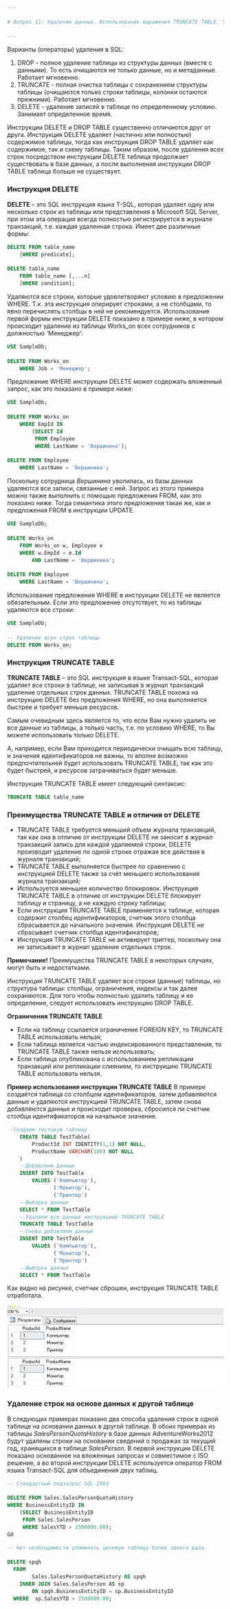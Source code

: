 ```yaml
---

# Вопрос 11: Удаление данных. Использование выражения TRUNCATE TABLE. Удаление строк на основе данных к другой таблице.

---
```


Варианты (операторы) удаления в SQL:

1. DROP - полное удаление таблицы из структуры данных (вместе с данными). То есть очищаются не только данные, но и метаданные. Работает мгновенно.
2. TRUNCATE - полная очистка таблицы с сохранением структуры таблицы (очищаются только строки таблицы, колонки остаются прежними). Работает мгновенно.
3. DELETE - удаление записей в таблице по определенному условию. Занимает определенное время.

Инструкции DELETE и DROP TABLE существенно отличаются друг от друга. Инструкция DELETE удаляет (частично или полностью) содержимое таблицы, тогда как инструкция DROP TABLE удаляет как содержимое, так и схему таблицы. Таким образом, после удаления всех строк посредством инструкции DELETE таблица продолжает существовать в базе данных, а после выполнения инструкции DROP TABLE таблица больше не существует.

### Инструкция DELETE

**DELETE** – это SQL инструкция языка T-SQL, которая удаляет одну или несколько строк из таблицы или представления в Microsoft SQL Server, при этом эта операция всегда полностью регистрируется в журнале транзакций, т.е. каждая удаленная строка. Имеет две различные формы:

```SQL
DELETE FROM table_name
    [WHERE predicate];
    
DELETE table_name
    FROM table_name [,...n]
    [WHERE condition]; 
```

Удаляются все строки, которые удовлетворяют условию в предложении WHERE. Т.к. эта инструкция оперирует строками, а не столбцами, то явно перечислять столбцы в ней не рекомендуется. Использование первой формы инструкции DELETE показано в примере ниже, в котором происходит удаление из таблицы Works_on всех сотрудников с должностью 'Менеджер':

```SQL
USE SampleDb;

DELETE FROM Works_on
    WHERE Job = 'Менеджер';
```

Предложение WHERE инструкции DELETE может содержать вложенный запрос, как это показано в примере ниже:

```SQL
USE SampleDb;

DELETE FROM Works_on
    WHERE EmpId IN
        (SELECT Id
         FROM Employee
         WHERE LastName = 'Вершинина');

DELETE FROM Employee
    WHERE LastName = 'Вершинина';
```

Поскольку сотрудница *Вершинина* уволилась, из базы данных удаляются все записи, связанные с ней. Запрос из этого примера можно также выполнить с помощью предложения FROM, как это показано ниже. Тогда семантика этого предложения такая же, как и предложения FROM в инструкции UPDATE.

```SQL
USE SampleDb;

DELETE Works_on
    FROM Works_on w, Employee e
    WHERE w.EmpId = e.Id
        AND LastName = 'Вершинина';

DELETE FROM Employee
    WHERE LastName = 'Вершинина';
```

Использование предложения WHERE в инструкции DELETE не является обязательным. Если это предложение отсутствует, то из таблицы удаляются все строки:

```SQL
USE SampleDb;

-- Удаление всех строк таблицы
DELETE FROM Works_on;
```

### Инструкция TRUNCATE TABLE

**TRUNCATE TABLE** – это SQL инструкция в языке Transact-SQL, которая удаляет все строки в таблице, не записывая в журнал транзакций удаление отдельных строк данных. TRUNCATE TABLE похожа на инструкцию DELETE без предложения WHERE, но она выполняется быстрее и требует 
меньше ресурсов.

Самым очевидным здесь является то, что если Вам нужно удалить не все данные из таблицы, а только часть, т.е. по условию WHERE, то Вы можете использовать только DELETE.

А, например, если Вам приходится периодически очищать всю таблицу, и значения идентификаторов не важны, то вполне возможно предпочтительней будет использовать TRUNCATE TABLE, так как это будет быстрей, и ресурсов затрачиваться будет меньше.

Инструкция TRUNCATE TABLE имеет следующий синтаксис:

```SQL
TRUNCATE TABLE table_name
```

### Преимущества TRUNCATE TABLE и отличия от DELETE

* TRUNCATE TABLE требуется меньший объем журнала транзакций, так как она в отличие от инструкции DELETE не заносит в журнал транзакций запись для каждой удаляемой строки, DELETE производит удаление по одной строке отражая все действия в журнале транзакций;
* TRUNCATE TABLE выполняется быстрее по сравнению с инструкцией DELETE также за счёт меньшего использования журнала транзакций;
* Используется меньшее количество блокировок. Инструкция TRUNCATE TABLE в отличие от инструкции DELETE блокирует таблицу и страницу, а не каждую строку таблицы;
* Если инструкция TRUNCATE TABLE применяется к таблице, которая содержит столбец идентификаторов, счетчик этого столбца сбрасывается до начального значения. Инструкция DELETE не сбрасывает счетчик столбца идентификаторов;
* Инструкция TRUNCATE TABLE не активирует триггер, поскольку она не записывает в журнал удаление отдельных строк.

**Примечание!** Преимущества TRUNCATE TABLE в некоторых случаях, могут быть и недостатками.

Инструкция TRUNCATE TABLE удаляет все строки (данные) таблицы, но структура таблицы: столбцы, ограничения, индексы и так далее сохраняются. Для того чтобы полностью удалить таблицу и ее определение, следует использовать инструкцию DROP TABLE.

**Ограничения TRUNCATE TABLE**
* Если на таблицу ссылается ограничение FOREIGN KEY, то TRUNCATE TABLE использовать нельзя;
* Если таблица является частью индексированного представления, то TRUNCATE TABLE также нельзя использовать;
* Если таблица опубликована с использованием репликации транзакций или репликации слиянием, то инструкцию TRUNCATE TABLE использовать нельзя.

**Пример использования инструкции TRUNCATE TABLE**
В примере создаётся таблица со столбцом идентификаторов, затем добавляются данные и удаляются инструкцией TRUNCATE TABLE, затем снова добавляются данные и происходит проверка, сбросился ли счетчик столбца идентификаторов на начальное значение.

```SQL
--Создаем тестовую таблицу
    CREATE TABLE TestTable(
        ProductId INT IDENTITY(1,1) NOT NULL,
        ProductName VARCHAR(100) NOT NULL
    )
    --Добавляем данные
    INSERT INTO TestTable
        VALUES ('Компьютер'),
               ('Монитор'),
               ('Принтер')
    --Выборка данных                   
    SELECT * FROM TestTable    
    --Удаляем все данные инструкцией TRUNCATE TABLE
    TRUNCATE TABLE TestTable
    --Снова добавляем данные
    INSERT INTO TestTable
        VALUES ('Компьютер'),
               ('Монитор'),
               ('Принтер')
    --Выборка данных
    SELECT * FROM TestTable
```

Как видно на рисунке, счетчик сброшен, инструкция TRUNCATE TABLE отработала.

![](../resources/imgs/11_1.png)

### Удаление строк на основе данных к другой таблице

В следующих примерах показано два способа удаления строк в одной таблице на основании данных в другой таблице. В обоих примерах из таблицы *SalesPersonQuotaHistory* в базе данных AdventureWorks2012 будут удалены строки на основании сведений о продажах за текущий год, хранящихся в таблице *SalesPerson*. В первой инструкции DELETE показано основанное на вложенных запросах и совместимое с ISO решение, а во второй инструкции DELETE используется оператор FROM языка Transact-SQL для объединения двух таблиц.

```SQL
-- Стандартный подзапрос SQL-2003  
  
DELETE FROM Sales.SalesPersonQuotaHistory   
WHERE BusinessEntityID IN   
    (SELECT BusinessEntityID   
     FROM Sales.SalesPerson   
     WHERE SalesYTD > 2500000.00);  
GO
```

```SQL
-- Нет необходимости упоминать целевую таблицу более одного раза. 
  
DELETE spqh  
  FROM  
        Sales.SalesPersonQuotaHistory AS spqh  
    INNER JOIN Sales.SalesPerson AS sp  
        ON spqh.BusinessEntityID = sp.BusinessEntityID  
  WHERE  sp.SalesYTD > 2500000.00; 
```
